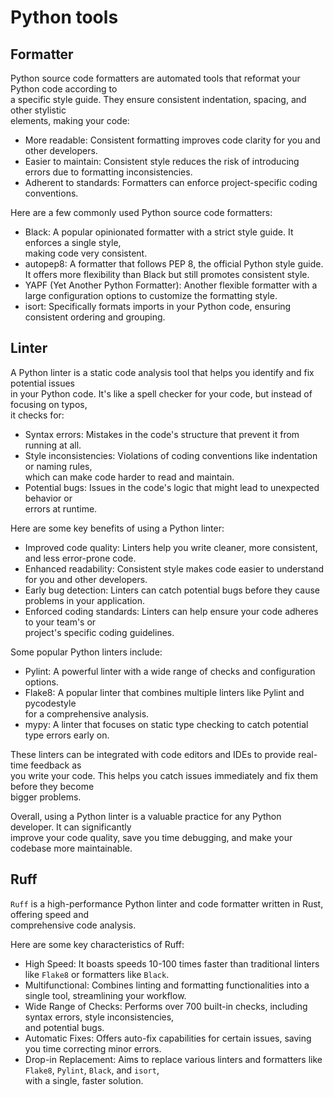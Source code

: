 # Python tools


## Formatter 

Python source code formatters are  automated tools that reformat your Python code according to   
a specific style guide. They ensure consistent indentation, spacing, and other stylistic   
elements, making your code:

- More readable: Consistent formatting improves code clarity for you and other developers.
- Easier to maintain: Consistent style reduces the risk of introducing errors due to
  formatting inconsistencies.
- Adherent to standards: Formatters can enforce project-specific coding conventions.


Here are a few commonly used Python source code formatters:

- Black: A popular opinionated formatter with a strict style guide. It enforces a single style,  
   making code very consistent.
- autopep8: A formatter that follows PEP 8, the official Python style guide. It offers more
  flexibility than Black but still promotes consistent style.
- YAPF (Yet Another Python Formatter): Another flexible formatter with a large configuration
  options to customize the formatting style.
- isort: Specifically formats imports in your Python code, ensuring consistent ordering and grouping.

## Linter 

A Python linter is a static code analysis tool that helps you identify and fix potential issues   
in your Python code. It's like a spell checker for your code, but instead of focusing on typos,  
it checks for:

- Syntax errors: Mistakes in the code's structure that prevent it from running at all.  
- Style inconsistencies: Violations of coding conventions like indentation or naming rules,  
  which can make code harder to read and maintain.
- Potential bugs: Issues in the code's logic that might lead to unexpected behavior or  
  errors at runtime.


Here are some key benefits of using a Python linter:  

- Improved code quality: Linters help you write cleaner, more consistent, and less error-prone code.
- Enhanced readability: Consistent style makes code easier to understand for you and other developers.
- Early bug detection: Linters can catch potential bugs before they cause problems in your application.
- Enforced coding standards: Linters can help ensure your code adheres to your team's or  
  project's specific coding guidelines.


Some popular Python linters include:

- Pylint: A powerful linter with a wide range of checks and configuration options.
- Flake8: A popular linter that combines multiple linters like Pylint and pycodestyle   
  for a comprehensive analysis.
- mypy: A linter that focuses on static type checking to catch potential type errors early on.

These linters can be integrated with code editors and IDEs to provide real-time feedback as   
you write your code. This helps you catch issues immediately and fix them before they become  
bigger problems.

Overall, using a Python linter is a valuable practice for any Python developer. It can significantly  
improve your code quality, save you time debugging, and make your codebase more maintainable.


## Ruff 

`Ruff` is a high-performance Python linter and code formatter written in Rust, offering speed and   
comprehensive code analysis.

Here are some key characteristics of Ruff:

- High Speed: It boasts speeds 10-100 times faster than traditional linters like `Flake8` or formatters like `Black`.  
- Multifunctional: Combines linting and formatting functionalities into a single tool, streamlining your workflow.  
- Wide Range of Checks: Performs over 700 built-in checks, including syntax errors, style inconsistencies,  
  and potential bugs.
- Automatic Fixes: Offers auto-fix capabilities for certain issues, saving you time correcting minor errors.
- Drop-in Replacement: Aims to replace various linters and formatters like `Flake8`, `Pylint`, `Black`, and `isort`,  
  with a single, faster solution.






